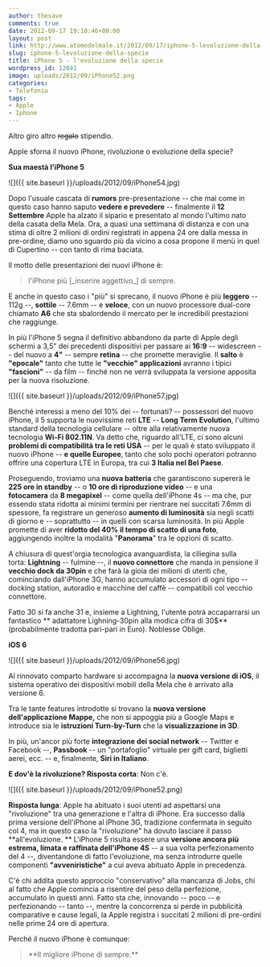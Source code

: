 ```yaml
---
author: thesave
comments: true
date: 2012-09-17 19:10:46+00:00
layout: post
link: http://www.atomodelmale.it/2012/09/17/iphone-5-levoluzione-della-specie/
slug: iphone-5-levoluzione-della-specie
title: iPhone 5 - l'evoluzione della specie
wordpress_id: 12041
image: uploads/2012/09/iPhone52.png
categories:
- Telefonia
tags:
- Apple
- Iphone
---
```


Altro giro altro <del>regalo</del> stipendio.

Apple sforna il nuovo iPhone, rivoluzione o evoluzione della specie?

**Sua maestà l'iPhone 5**

![]({{ site.baseurl }}/uploads/2012/09/iPhone54.jpg)

Dopo l'usuale cascata di **rumors** pre-presentazione -- che mai come in questo caso hanno saputo **vedere e prevedere** -- finalmente il **12 Settembre** Apple ha alzato il sipario e presentato al mondo l'ultimo nato della casata della Mela. Ora, a quasi una settimana di distanza e con una stima di oltre 2 milioni di ordini registrati in appena 24 ore dalla messa in pre-ordine, diamo uno sguardo più da vicino a cosa propone il menù in quel di Cupertino -- con tanto di rima baciata.

Il motto delle presentazioni dei nuovi iPhone è:

<blockquote>l'iPhone più [_inserire aggettivo_] di sempre.</blockquote>

E anche in questo caso i "più" si sprecano, il nuovo iPhone è più **leggero** -- 112g --, **sottile** -- 7.6mm -- e **veloce**, con un nuovo processore dual-core chiamato **A6** che sta sbalordendo il mercato per le incredibili prestazioni che raggiunge.

In più l'iPhone 5 segna il definitivo abbandono da parte di Apple degli schermi a 3,5" dei precedenti dispositivi per passare ai **16:9** -- widescreen -- del nuovo a **4"** -- sempre **retina** -- che promette meraviglie. Il **salto** è **"epocale"** tanto che tutte le **"vecchie" applicazioni** avranno i tipici **"fascioni"** -- da film -- finché non ne verrà sviluppata la versione apposita per la nuova risoluzione.

![]({{ site.baseurl }}/uploads/2012/09/iPhone57.jpg)

Benché interessi a meno del 10% dei -- fortunati? -- possessori del nuovo iPhone, il 5 supporta le nuovissime reti **LTE** -- **Long Term Evolution**, l'ultimo standard della tecnologia cellulare -- oltre alla relativamente nuova tecnologia **Wi-Fi 802.11N**. Va detto che, riguardo all'LTE, ci sono alcuni **problemi di compatibilità tra le reti USA** -- per le quali è stato sviluppato il nuovo iPhone -- **e quelle Europee**, tanto che solo pochi operatori potranno offrire una copertura LTE in Europa, tra cui **3 Italia nel Bel Paese**.

Proseguendo, troviamo una **nuova batteria** che garantiscono supererà le **225 ore in standby** -- o **10 ore di riproduzione video** -- e una **fotocamera** da **8 megapixel** -- come quella dell'iPhone 4s -- ma che, pur essendo stata ridotta ai minimi termini per rientrare nei succitati 7.6mm di spessore, fa registrare un generoso **aumento di luminosità** sia negli scatti di giorno e -- soprattutto -- in quelli con scarsa luminosità. In più Apple promette di aver **ridotto del 40% il tempo di scatto di una foto**, aggiungendo inoltre la modalità "**Panorama**" tra le opzioni di scatto.

A chiusura di quest'orgia tecnologica avanguardista, la ciliegina sulla torta: **Lightning** -- fulmine --, il **nuovo connettore** che manda in pensione il **vecchio dock da 30pin** e che farà la gioia dei milioni di utenti che, cominciando dall'iPhone 3G, hanno accumulato accessori di ogni tipo -- docking station, autoradio e macchine del caffè -- compatibili col vecchio connettore.

Fatto 30 si fa anche 31 e, insieme a Lightning, l'utente potrà accaparrarsi un fantastico ** adattatore Lighning-30pin alla modica cifra di 30$** (probabilmente tradotta pari-pari in Euro). Noblesse Oblige.

**iOS 6**

![]({{ site.baseurl }}/uploads/2012/09/iPhone56.jpg)

Al rinnovato comparto hardware si accompagna la **nuova versione di iOS**, il sistema operativo dei dispositivi mobili della Mela che è arrivato alla versione 6.

Tra le tante features introdotte si trovano la **nuova versione dell'applicazione Mappe,** che non si appoggia più a Google Maps e introduce sia le **istruzioni Turn-by-Turn** che la **visualizzazione in 3D**.

In più, un'ancor più forte **integrazione dei social network** -- Twitter e Facebook --, **Passbook** -- un "portafoglio" virtuale per gift card, biglietti aerei, ecc. -- e, finalmente, **Siri in Italiano**.

**E dov'è la rivoluzione? Risposta corta**: Non c'è.

![]({{ site.baseurl }}/uploads/2012/09/iPhone52.png)

**Risposta lunga**: Apple ha abituato i suoi utenti ad aspettarsi una "rivoluzione" tra una generazione e l'altra di iPhone. Era successo dalla prima versione dell'iPhone al iPhone 3G, tradizione confermata in seguito col 4, ma in questo caso la "rivoluzione" ha dovuto lasciare il passo **all'evoluzione. ** L'iPhone 5 risulta essere una **versione ancora più estrema, limata e raffinata dell'iPhone 4S** -- a sua volta perfezionamento del 4 --, diventandone di fatto l'evoluzione, ma senza introdurre quelle componenti **"avveniristiche"** a cui aveva abituato Apple in precedenza.

C'è chi addita questo approccio "conservativo" alla mancanza di Jobs, chi al fatto che Apple comincia a risentire del peso della perfezione, accumulato in questi anni. Fatto sta che, innovando -- poco -- e perfezionando -- tanto --, mentre la concorrenza si perde in pubblicità comparative e cause legali, la Apple registra i succitati 2 milioni di pre-ordini nelle prime 24 ore di apertura.

Perché il nuovo iPhone è comunque:

<blockquote>**Il migliore iPhone di sempre.**</blockquote>
